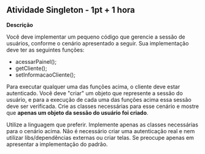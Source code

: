 ## Atividade Singleton - 1pt + 1 hora

**Descrição**

Você deve implementar um pequeno código que gerencie a sessão de usuários, conforme o cenário apresentado a seguir. Sua implementação deve ter as seguintes funções:

- acessarPainel();
- getCliente();
- setInformacaoCliente();

Para executar qualquer uma das funções acima, o cliente deve estar autenticado. Você deve "criar" um objeto que represente a sessão do usuário, e para a execução de cada uma das funções acima essa sessão deve ser verificada. Crie as classes necessárias para esse cenário e mostre que **apenas um objeto da sessão do usuário foi criado**.

Utilize a linguagem que preferir. Implemente apenas as classes necessárias para o cenário acima. Não é necessário criar uma autenticação real e nem utilizar libs/dependências externas ou criar telas. Se preocupe apenas em apresentar a implementação do padrão.